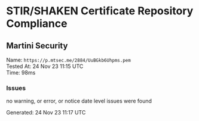 # STIR/SHAKEN Certificate Repository Compliance

## Martini Security

Name: `https://p.mtsec.me/2884/UuBGkb6Uhpms.pem`\
Tested At: 24 Nov 23 11:15 UTC\
Time: 98ms

### Issues

no warning, or error, or notice date level issues were found

Generated: 24 Nov 23 11:17 UTC
